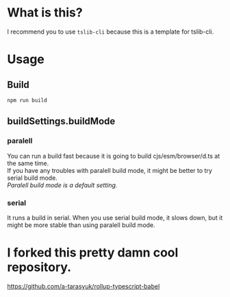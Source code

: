 # What is this?
I recommend you to use `tslib-cli` because this is a template for tslib-cli.
# Usage
## Build
```
npm run build
```
## buildSettings.buildMode
### paralell
You can run a build fast because it is going to build cjs/esm/browser/d.ts at the same time.  
If you have any troubles with paralell build mode, it might be better to try serial build mode.  
*Paralell build mode is a default setting.*
### serial
It runs a build in serial. When you use serial build mode, it slows down, but it might be more stable than using paralell build mode.
# I forked this pretty damn cool repository.
<https://github.com/a-tarasyuk/rollup-typescript-babel>
